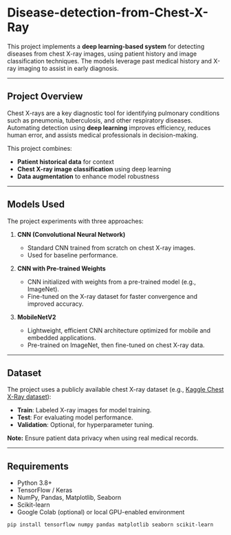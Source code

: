 # Disease-detection-from-Chest-X-Ray


This project implements a **deep learning-based system** for detecting diseases from chest X-ray images, using patient history and image classification techniques. The models leverage past medical history and X-ray imaging to assist in early diagnosis.

---

## **Project Overview**

Chest X-rays are a key diagnostic tool for identifying pulmonary conditions such as pneumonia, tuberculosis, and other respiratory diseases. Automating detection using **deep learning** improves efficiency, reduces human error, and assists medical professionals in decision-making.

This project combines:
- **Patient historical data** for context
- **Chest X-ray image classification** using deep learning
- **Data augmentation** to enhance model robustness

---

## **Models Used**

The project experiments with three approaches:

1. **CNN (Convolutional Neural Network)**  
   - Standard CNN trained from scratch on chest X-ray images.
   - Used for baseline performance.

2. **CNN with Pre-trained Weights**  
   - CNN initialized with weights from a pre-trained model (e.g., ImageNet).  
   - Fine-tuned on the X-ray dataset for faster convergence and improved accuracy.

3. **MobileNetV2**  
   - Lightweight, efficient CNN architecture optimized for mobile and embedded applications.
   - Pre-trained on ImageNet, then fine-tuned on chest X-ray data.

---

## **Dataset**

The project uses a publicly available chest X-ray dataset (e.g., [Kaggle Chest X-Ray dataset](https://www.kaggle.com/datasets/paultimothymooney/chest-xray-pneumonia)):

- **Train**: Labeled X-ray images for model training.
- **Test**: For evaluating model performance.
- **Validation**: Optional, for hyperparameter tuning.

**Note:** Ensure patient data privacy when using real medical records.

---

## **Requirements**

- Python 3.8+
- TensorFlow / Keras
- NumPy, Pandas, Matplotlib, Seaborn
- Scikit-learn
- Google Colab (optional) or local GPU-enabled environment

```bash
pip install tensorflow numpy pandas matplotlib seaborn scikit-learn
